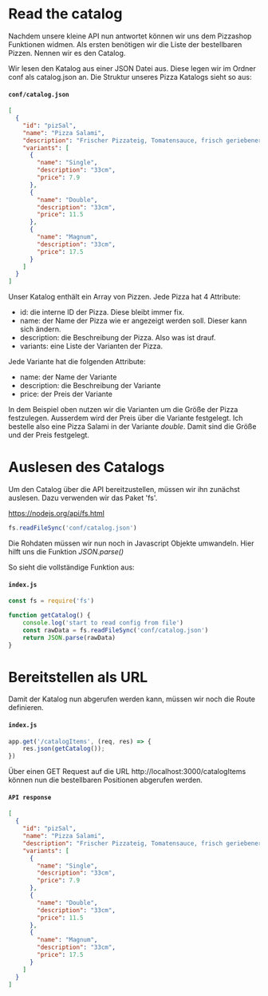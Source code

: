 # Read the catalog

Nachdem unsere kleine API nun antwortet können wir uns dem Pizzashop Funktionen widmen. Als ersten benötigen wir die Liste der bestellbaren Pizzen. Nennen wir es den Catalog.

Wir lesen den Katalog aus einer JSON Datei aus. Diese legen wir im Ordner conf als catalog.json an. Die Struktur unseres Pizza Katalogs sieht so aus:

#### **`conf/catalog.json`**
```json
[
  {
    "id": "pizSal",
    "name": "Pizza Salami",
    "description": "Frischer Pizzateig, Tomatensauce, frisch geriebener Käse, Salami",
    "variants": [
      {
        "name": "Single",
        "description": "33cm",
        "price": 7.9
      },
      {
        "name": "Double",
        "description": "33cm",
        "price": 11.5
      },
      {
        "name": "Magnum",
        "description": "33cm",
        "price": 17.5
      }
    ]
  }
]

```

Unser Katalog enthält ein Array von Pizzen. Jede Pizza hat 4 Attribute:

* id: die interne ID der Pizza. Diese bleibt immer fix.
* name: der Name der Pizza wie er angezeigt werden soll. Dieser kann sich ändern.
* description: die Beschreibung der Pizza. Also was ist drauf.
* variants: eine Liste der Varianten der Pizza. 
  
Jede Variante hat die folgenden Attribute:

* name: der Name der Variante
* description: die Beschreibung der Variante
* price: der Preis der Variante

In dem Beispiel oben nutzen wir die Varianten um die Größe der Pizza festzulegen. Ausserdem wird der Preis über die Variante festgelegt. Ich bestelle also eine Pizza Salami in der Variante *double*. Damit sind die Größe und der Preis festgelegt.

# Auslesen des Catalogs

Um den Catalog über die API bereitzustellen, müssen wir ihn zunächst auslesen. Dazu verwenden wir das Paket 'fs'.

https://nodejs.org/api/fs.html

```javascript
fs.readFileSync('conf/catalog.json')
```

Die Rohdaten müssen wir nun noch in Javascript Objekte umwandeln. Hier hilft uns die Funktion *JSON.parse()*

So sieht die vollständige Funktion aus:

#### **`index.js`**
```javascript
const fs = require('fs')

function getCatalog() {
    console.log('start to read config from file')
    const rawData = fs.readFileSync('conf/catalog.json')
    return JSON.parse(rawData)
}
```

# Bereitstellen als URL

Damit der Katalog nun abgerufen werden kann, müssen wir noch die Route definieren.

#### **`index.js`**
```javascript
app.get('/catalogItems', (req, res) => {
    res.json(getCatalog());
})
```

Über einen GET Request auf die URL http://localhost:3000/catalogItems können nun die bestellbaren Positionen abgerufen werden.

#### **`API response`**
```json
[
  {
    "id": "pizSal",
    "name": "Pizza Salami",
    "description": "Frischer Pizzateig, Tomatensauce, frisch geriebener Käse, Salami",
    "variants": [
      {
        "name": "Single",
        "description": "33cm",
        "price": 7.9
      },
      {
        "name": "Double",
        "description": "33cm",
        "price": 11.5
      },
      {
        "name": "Magnum",
        "description": "33cm",
        "price": 17.5
      }
    ]
  }
]
```